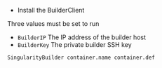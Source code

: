 * Install the BuilderClient

Three values must be set to run
* `BuilderIP` The IP address of the builder host
* `BuilderKey` The private builder SSH key

```
SingularityBuilder container.name container.def
```

